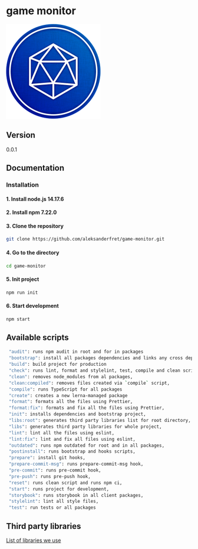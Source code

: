 # game monitor

![game monitor](./docs/img/game-monitor.png)

## Version

0.0.1

## Documentation

### Installation

#### 1. Install node.js 14.17.6

#### 2. Install npm 7.22.0

#### 3. Clone the repository

```bash
git clone https://github.com/aleksanderfret/game-monitor.git
```

#### 4. Go to the directory

```bash
cd game-monitor
```

#### 5. Init project

```bash
npm run init
```

#### 6. Start development

```bash
npm start
```

## Available scripts

```bash
 "audit": runs npm audit in root and for in packages
 "bootstrap": install all packages dependencies and links any cross dependencies
 "build": build project for production
 "check": runs lint, format and stylelint, test, compile and clean scripts together,
 "clean": removes node_modules from al packages,
 "clean:compiled": removes files created via `compile` script,
 "compile": runs TypeScript for all packages
 "create": creates a new lerna-managed package
 "format": formats all the files using Prettier,
 "format:fix": formats and fix all the files using Prettier,
 "init": installs dependencies and bootstrap project,
 "libs:root": generates third party libraries list for root directory,
 "libs": generates third party libraries for whole project,
 "lint": lint all the files using eslint,
 "lint:fix": lint and fix all files using eslint,
 "outdated": runs npm outdated for root and in all packages,
 "postinstall": runs bootstrap and hooks scripts,
 "prepare": install git hooks,
 "prepare-commit-msg": runs prepare-commit-msg hook,
 "pre-commit": runs pre-commit hook,
 "pre-push": runs pre-push hook,
 "reset": runs clean script and runs npm ci,
 "start": runs project for development,
 "storybook": runs storybook in all client packages,
 "stylelint": lint all style files,
 "test": run tests or all packages
```

## Third party libraries

[List of libraries we use](https://github.com/aleksanderfret/game-moniotor/blob/master/third-party-libraries.md)
